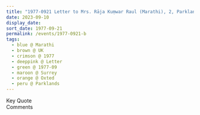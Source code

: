 ```yaml
---
title: "1977-0921 Letter to Mrs. Rāja Kuṃwar Raul (Marathi), 2, Parklands, Ice House Wood, Hurst Green, Oxted, Surrey, UK (other year 1978)"
date: 2023-09-10
display_date: 
sort_date: 1977-09-21
permalink: /events/1977-0921-b
tags:
  - blue @ Marathi
  - brown @ UK
  - crimson @ 1977
  - deeppink @ Letter
  - green @ 1977-09
  - maroon @ Surrey
  - orange @ Oxted
  - peru @ Parklands
---
```


<wave-list>
  <list-title color="green" width="75">Key Quote</list-title>
  <list-item color="BlanchedAlmond"  width="200"></list-item>
  <list-item color="Lavender"></list-item>
  <list-item color="BlanchedAlmond"></list-item>
</wave-list>

<br>

<wave-list>
  <list-title color="green" width="75">Comments</list-title>
  <list-item color="BlanchedAlmond"  width="200"></list-item>
  <list-item color="Lavender"></list-item>
  <list-item color="BlanchedAlmond"></list-item>
</wave-list>